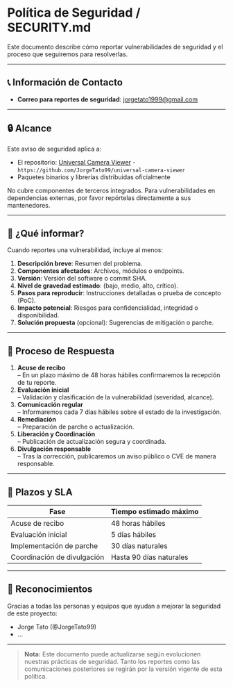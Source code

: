 # Política de Seguridad / SECURITY.md

Este documento describe cómo reportar vulnerabilidades de seguridad y el proceso que seguiremos para resolverlas.

---

## 📞 Información de Contacto

- **Correo para reportes de seguridad**: <jorgetato1999@gmail.com>

---

## 🔒 Alcance

Este aviso de seguridad aplica a:

- El repositorio: [Universal Camera Viewer](https://github.com/JorgeTato99/universal-camera-viewer) - `https://github.com/JorgeTato99/universal-camera-viewer`
- Paquetes binarios y librerías distribuidas oficialmente

No cubre componentes de terceros integrados. Para vulnerabilidades en dependencias externas, por favor repórtelas directamente a sus mantenedores.

---

## 🐛 ¿Qué informar?

Cuando reportes una vulnerabilidad, incluye al menos:

1. **Descripción breve**: Resumen del problema.  
2. **Componentes afectados**: Archivos, módulos o endpoints.  
3. **Versión**: Versión del software o commit SHA.  
4. **Nivel de gravedad estimado**: (bajo, medio, alto, crítico).  
5. **Pasos para reproducir**: Instrucciones detalladas o prueba de concepto (PoC).  
6. **Impacto potencial**: Riesgos para confidencialidad, integridad o disponibilidad.  
7. **Solución propuesta** (opcional): Sugerencias de mitigación o parche.

---

## 🚀 Proceso de Respuesta

1. **Acuse de recibo**  
   – En un plazo máximo de 48 horas hábiles confirmaremos la recepción de tu reporte.  
2. **Evaluación inicial**  
   – Validación y clasificación de la vulnerabilidad (severidad, alcance).  
3. **Comunicación regular**  
   – Informaremos cada 7 días hábiles sobre el estado de la investigación.  
4. **Remediación**  
   – Preparación de parche o actualización.  
5. **Liberación y Coordinación**  
   – Publicación de actualización segura y coordinada.  
6. **Divulgación responsable**  
   – Tras la corrección, publicaremos un aviso público o CVE de manera responsable.

---

## 📅 Plazos y SLA

| Fase                      | Tiempo estimado máximo       |
|---------------------------|------------------------------|
| Acuse de recibo           | 48 horas hábiles             |
| Evaluación inicial        | 5 días hábiles               |
| Implementación de parche  | 30 días naturales            |
| Coordinación de divulgación | Hasta 90 días naturales     |

---

## 📜 Reconocimientos

Gracias a todas las personas y equipos que ayudan a mejorar la seguridad de este proyecto:

- Jorge Tato (@JorgeTato99)  
- …

---

> **Nota:** Este documento puede actualizarse según evolucionen nuestras prácticas de seguridad. Tanto los reportes como las comunicaciones posteriores se regirán por la versión vigente de esta política.  
